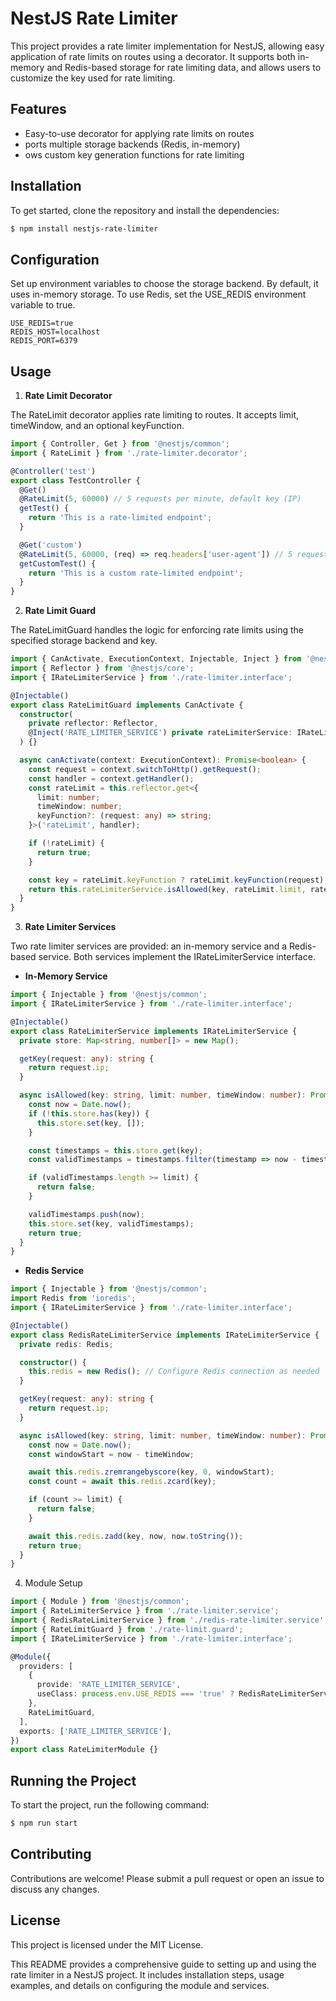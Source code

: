 # NestJS Rate Limiter

This project provides a rate limiter implementation for NestJS, allowing easy application of rate limits on routes using a decorator. It supports both in-memory and Redis-based storage for rate limiting data, and allows users to customize the key used for rate limiting.



## Features

- Easy-to-use decorator for applying rate limits on routes
- ports multiple storage backends (Redis, in-memory)
- ows custom key generation functions for rate limiting

## Installation

To get started, clone the repository and install the dependencies:
```bash
$ npm install nestjs-rate-limiter
```

## Configuration
Set up environment variables to choose the storage backend. By default, it uses in-memory storage. To use Redis, set the USE_REDIS environment variable to true.
```dotenv
USE_REDIS=true
REDIS_HOST=localhost
REDIS_PORT=6379
```

## Usage

1.	**Rate Limit Decorator**

The RateLimit decorator applies rate limiting to routes. It accepts limit, timeWindow, and an optional keyFunction.
```typescript
import { Controller, Get } from '@nestjs/common';
import { RateLimit } from './rate-limiter.decorator';

@Controller('test')
export class TestController {
  @Get()
  @RateLimit(5, 60000) // 5 requests per minute, default key (IP)
  getTest() {
    return 'This is a rate-limited endpoint';
  }

  @Get('custom')
  @RateLimit(5, 60000, (req) => req.headers['user-agent']) // 5 requests per minute, custom key (User-Agent)
  getCustomTest() {
    return 'This is a custom rate-limited endpoint';
  }
}
```

2.	**Rate Limit Guard**

The RateLimitGuard handles the logic for enforcing rate limits using the specified storage backend and key.
```typescript
import { CanActivate, ExecutionContext, Injectable, Inject } from '@nestjs/common';
import { Reflector } from '@nestjs/core';
import { IRateLimiterService } from './rate-limiter.interface';

@Injectable()
export class RateLimitGuard implements CanActivate {
  constructor(
    private reflector: Reflector,
    @Inject('RATE_LIMITER_SERVICE') private rateLimiterService: IRateLimiterService,
  ) {}

  async canActivate(context: ExecutionContext): Promise<boolean> {
    const request = context.switchToHttp().getRequest();
    const handler = context.getHandler();
    const rateLimit = this.reflector.get<{
      limit: number;
      timeWindow: number;
      keyFunction?: (request: any) => string;
    }>('rateLimit', handler);

    if (!rateLimit) {
      return true;
    }

    const key = rateLimit.keyFunction ? rateLimit.keyFunction(request) : this.rateLimiterService.getKey(request);
    return this.rateLimiterService.isAllowed(key, rateLimit.limit, rateLimit.timeWindow);
  }
}
```

3. **Rate Limiter Services**

Two rate limiter services are provided: an in-memory service and a Redis-based service. Both services implement the IRateLimiterService interface.

- **In-Memory Service**
```typescript
import { Injectable } from '@nestjs/common';
import { IRateLimiterService } from './rate-limiter.interface';

@Injectable()
export class RateLimiterService implements IRateLimiterService {
  private store: Map<string, number[]> = new Map();

  getKey(request: any): string {
    return request.ip;
  }

  async isAllowed(key: string, limit: number, timeWindow: number): Promise<boolean> {
    const now = Date.now();
    if (!this.store.has(key)) {
      this.store.set(key, []);
    }

    const timestamps = this.store.get(key);
    const validTimestamps = timestamps.filter(timestamp => now - timestamp < timeWindow);

    if (validTimestamps.length >= limit) {
      return false;
    }

    validTimestamps.push(now);
    this.store.set(key, validTimestamps);
    return true;
  }
}
```

- **Redis Service**
```typescript
import { Injectable } from '@nestjs/common';
import Redis from 'ioredis';
import { IRateLimiterService } from './rate-limiter.interface';

@Injectable()
export class RedisRateLimiterService implements IRateLimiterService {
  private redis: Redis;

  constructor() {
    this.redis = new Redis(); // Configure Redis connection as needed
  }

  getKey(request: any): string {
    return request.ip;
  }

  async isAllowed(key: string, limit: number, timeWindow: number): Promise<boolean> {
    const now = Date.now();
    const windowStart = now - timeWindow;

    await this.redis.zremrangebyscore(key, 0, windowStart);
    const count = await this.redis.zcard(key);

    if (count >= limit) {
      return false;
    }

    await this.redis.zadd(key, now, now.toString());
    return true;
  }
}
```

4. Module Setup
```typescript
import { Module } from '@nestjs/common';
import { RateLimiterService } from './rate-limiter.service';
import { RedisRateLimiterService } from './redis-rate-limiter.service';
import { RateLimitGuard } from './rate-limit.guard';
import { IRateLimiterService } from './rate-limiter.interface';

@Module({
  providers: [
    {
      provide: 'RATE_LIMITER_SERVICE',
      useClass: process.env.USE_REDIS === 'true' ? RedisRateLimiterService : RateLimiterService,
    },
    RateLimitGuard,
  ],
  exports: ['RATE_LIMITER_SERVICE'],
})
export class RateLimiterModule {}
```


## Running the Project

To start the project, run the following command:
```bash
$ npm run start
```

## Contributing

Contributions are welcome! Please submit a pull request or open an issue to discuss any changes.

## License

This project is licensed under the MIT License.

This README provides a comprehensive guide to setting up and using the rate limiter in a NestJS project. It includes installation steps, usage examples, and details on configuring the module and services.